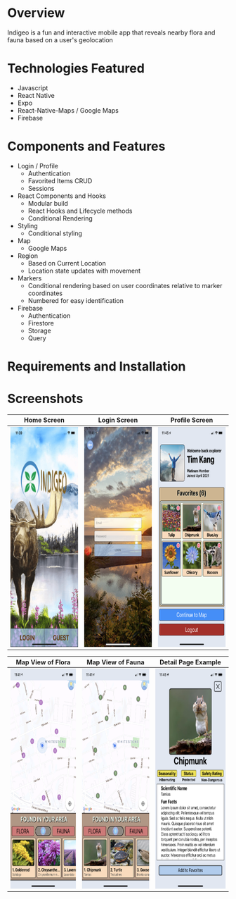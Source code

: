 # Overview

Indigeo is a fun and interactive mobile app that reveals nearby flora and fauna based on a user's geolocation

# Technologies Featured

- Javascript
- React Native
- Expo
- React-Native-Maps / Google Maps
- Firebase

# Components and Features

- Login / Profile
  - Authentication
  - Favorited Items CRUD
  - Sessions
- React Components and Hooks
  - Modular build
  - React Hooks and Lifecycle methods
  - Conditional Rendering
- Styling
  - Conditional styling
- Map
  - Google Maps
- Region
  - Based on Current Location
  - Location state updates with movement
- Markers
  - Conditional rendering based on user coordinates relative to marker coordinates
  - Numbered for easy identification
- Firebase
  - Authentication
  - Firestore
  - Storage
  - Query

# Requirements and Installation

# Screenshots

|                                  Home Screen                                   |                                  Login Screen                                   |                                  Profile Screen                                   |
| :----------------------------------------------------------------------------: | :-----------------------------------------------------------------------------: | :-------------------------------------------------------------------------------: |
| <img src="./app/assets/screenshots/Indigeo-Home.png" width="250" height="500"> | <img src="./app/assets/screenshots/Indigeo-Login.PNG" width="250" height="500"> | <img src="./app/assets/screenshots/Indigeo-Profile.PNG" width="250" height="500"> |

|                                 Map View of Flora                                  |                                 Map View of Fauna                                  |                               Detail Page Example                                |
| :--------------------------------------------------------------------------------: | :--------------------------------------------------------------------------------: | :------------------------------------------------------------------------------: |
| <img src="./app/assets/screenshots/Indigeo-FloraMap.PNG" width="250" height="500"> | <img src="./app/assets/screenshots/Indigeo-FaunaMap.PNG" width="250" height="500"> | <img src="./app/assets/screenshots/Indigeo-Detail.PNG" width="250" height="500"> |
